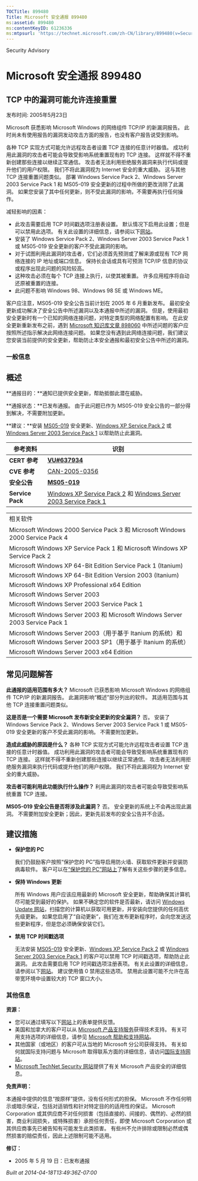 ```yaml
---
TOCTitle: 899480
Title: Microsoft 安全通报 899480
ms:assetid: 899480
ms:contentKeyID: 61236336
ms:mtpsurl: 'https://technet.microsoft.com/zh-CN/library/899480(v=Security.10)'
---
```


Security Advisory

Microsoft 安全通报 899480
=========================

TCP 中的漏洞可能允许连接重置
----------------------------

发布时间: 2005年5月23日

Microsoft 获悉影响 Microsoft Windows 的网络组件 TCP/IP 的新漏洞报告。 此时尚未有使用报告的漏洞发动攻击方面的报告，也没有客户报告说受到影响。

各种 TCP 实现方式可能允许远程攻击者设置 TCP 连接的任意计时器值。 成功利用此漏洞的攻击者可能会导致受影响系统重置现有的 TCP 连接。 这样就不得不重新创建那些连接以继续正常通信。 攻击者无法利用拒绝服务漏洞来执行代码或提升他们的用户权限。 我们不将此漏洞视为 Internet 安全的重大威胁。 这与其他 TCP 连接重置问题类似。
部署 Windows Service Pack 2、Windows Server 2003 Service Pack 1 和 MS05-019 安全更新的过程中所做的更改消除了此漏洞。 如果您安装了其中任何更新，则不受此漏洞的影响，不需要再执行任何操作。

减轻影响的因素：

-   此攻击需要启用 TCP 时间戳选项注册表设置。 默认情况下启用此设置；但是可以禁用此选项。 有关此设置的详细信息，请参阅以下[网站](http://www.microsoft.com/resources/documentation/windows/2000/server/reskit/en-us/regentry/58800.asp)。
-   安装了 Windows Service Pack 2、Windows Server 2003 Service Pack 1 或 MS05-019 安全更新的客户不受此漏洞的影响。
-   对于试图利用此漏洞的攻击者，它们必须首先预测或了解来源或现有 TCP 网络连接的 IP 地址或端口信息。 保持长会话或具有可预测 TCP/IP 信息的协议或程序出现此问题的风险较高。
-   这种攻击必须在每个 TCP 连接上执行，以使其被重置。 许多应用程序将自动还原被重置的连接。
-   此问题不影响 Windows 98、Windows 98 SE 或 Windows ME。

客户应注意，MS05-019 安全公告当前计划在 2005 年 6 月重新发布。 最初安全更新成功解决了安全公告中所述漏洞以及本通报中所述的漏洞。 但是，使用最初安全更新时有一个已知的网络连接问题，对特定类型的网络配置有影响。 在此安全更新重新发布之前，遇到 [Microsoft 知识库文章 898060](http://support.microsoft.com/kb/898060/) 中所述问题的客户应按照所述指示解决此网络连接问题。 如果您没有遇到此网络连接问题，我们建议您安装当前提供的安全更新，帮助防止本安全通报和最初安全公告中所述的漏洞。

### 一般信息

概述
----

<span></span>
**通报目的：**通知已提供安全更新，帮助抵御此潜在威胁。

**通报状态：**已发布通报。 由于此问题已作为 MS05-019 安全公告的一部分得到解决，不需要附加更新。

**建议：**安装 [MS05-019](http://go.microsoft.com/fwlink/?linkid=36661) 安全更新、[Windows XP Service Pack 2](http://www.microsoft.com/windowsxp/sp2/default.mspx) 或 [Windows Server 2003 Service Pack 1](http://www.microsoft.com/windowsserver2003/downloads/servicepacks/sp1/default.mspx) 以帮助防止此漏洞。

| 参考资料         | 识别                                                                                                                                                                                                         |
|------------------|--------------------------------------------------------------------------------------------------------------------------------------------------------------------------------------------------------------|
| **CERT 参考**    | [**VU\#637934**](http://www.kb.cert.org/vuls/id/637934)                                                                                                                                                      |
| **CVE 参考**     | [CAN-2005-0356](http://www.cve.mitre.org/cgi-bin/cvename.cgi?name=can-2005-0356)                                                                                                                             |
| **安全公告**     | [**MS05-019**](http://go.microsoft.com/fwlink/?linkid=36661)                                                                                                                                                 |
| **Service Pack** | [Windows XP Service Pack 2](http://www.microsoft.com/windowsxp/sp2/default.mspx) 和 [Windows Server 2003 Service Pack 1](http://www.microsoft.com/windowsserver2003/downloads/servicepacks/sp1/default.mspx) |

|                                                                                                                         |
|-------------------------------------------------------------------------------------------------------------------------|
| 相关软件                                                                                                                |
| Microsoft Windows 2000 Service Pack 3 和 Microsoft Windows 2000 Service Pack 4                                          |
| Microsoft Windows XP Service Pack 1 和 Microsoft Windows XP Service Pack 2                                              |
| Microsoft Windows XP 64-Bit Edition Service Pack 1 (Itanium)                                                            |
| Microsoft Windows XP 64-Bit Edition Version 2003 (Itanium)                                                              |
| Microsoft Windows XP Professional x64 Edition                                                                           |
| Microsoft Windows Server 2003                                                                                           |
| Microsoft Windows Server 2003 Service Pack 1                                                                            |
| Microsoft Windows Server 2003 和 Microsoft Windows Server 2003 Service Pack 1                                           |
| Microsoft Windows Server 2003（用于基于 Itanium 的系统）和 Microsoft Windows Server 2003 SP1（用于基于 Itanium 的系统） |
| Microsoft Windows Server 2003 x64 Edition                                                                               |

常见问题解答
------------

<span></span>
**此通报的适用范围有多大？**
Microsoft 已获悉影响 Microsoft Windows 的网络组件 TCP/IP 的新漏洞报告。 此漏洞影响“概述”部分列出的软件。 其适用范围与其他 TCP 连接重置问题类似。

**这是否是一个需要 Microsoft 发布新安全更新的安全漏洞？**
否。 安装了 Windows Service Pack 2、Windows Server 2003 Service Pack 1 或 MS05-019 安全更新的客户不受此漏洞的影响。 不需要附加更新。

**造成此威胁的原因是什么？**
各种 TCP 实现方式可能允许远程攻击者设置 TCP 连接的任意计时器值。 成功利用此漏洞的攻击者可能会导致受影响系统重置现有的 TCP 连接。 这样就不得不重新创建那些连接以继续正常通信。 攻击者无法利用拒绝服务漏洞来执行代码或提升他们的用户权限。 我们不将此漏洞视为 Internet 安全的重大威胁。

**攻击者可能利用此功能执行什么操作？**
利用此漏洞的攻击者可能会导致受影响系统重置 TCP 连接。

**MS05-019 安全公告是否将涉及此漏洞？**
否。 安全更新的系统上不会再出现此漏洞。 不需要附加安全更新；因此，更新先前发布的安全公告并不合适。

建议措施
--------

<span></span>
-   **保护您的 PC**

    我们仍鼓励客户按照“保护您的 PC”指导启用防火墙、获取软件更新并安装防病毒软件。 客户可以在[“保护您的 PC”网站上](http://www.microsoft.com/protect)了解有关这些步骤的更多信息。

-   **保持 Windows 更新**

    所有 Windows 用户应该应用最新的 Microsoft 安全更新，帮助确保其计算机尽可能受到最好的保护。 如果不确定您的软件是否最新，请访问 [Windows Update 网站](http://windowsupdate.microsoft.com/)，扫描您的计算机以获取可用更新，并安装向您提供的任何高优先级更新。 如果您启用了“自动更新”，我们在发布更新程序时，会向您发送这些更新程序，但是您必须确保安装它们。

-   **禁用 TCP 时间戳选项**

    无法安装 [MS05-019](http://go.microsoft.com/fwlink/?linkid=36661) 安全更新、[Windows XP Service Pack 2](http://www.microsoft.com/windowsxp/sp2/default.mspx) 或 [Windows Server 2003 Service Pack 1](http://www.microsoft.com/windowsserver2003/downloads/servicepacks/sp1/default.mspx) 的客户可以禁用 TCP 时间戳选项，帮助防止此漏洞。 此攻击需要启用 TCP 时间戳选项注册表项。 有关此设置的详细信息，请参阅以下[网站](http://www.microsoft.com/resources/documentation/windows/2000/server/reskit/en-us/regentry/58800.asp)。 建议使用值 0 禁用这些选项。 禁用此设置可能不允许在高带宽环境中设置较大的 TCP 窗口大小。

### 其他信息

**资源：**

-   您可以通过填写以下[网站](https://support.microsoft.com/common/survey.aspx?scid=sw;en;1257&amp;showpage=1&amp;ws=technet&amp;sd=tech)上的表单提供反馈。
-   美国和加拿大的客户可以从 [Microsoft 产品支持服务](http://go.microsoft.com/fwlink/?linkid=21131)获得技术支持。 有关可用支持选项的详细信息，请参见 [Microsoft 帮助和支持网站](http://support.microsoft.com/default.aspx?ln=zh-cn)。
-   其他国家（或地区）的客户可从当地的 Microsoft 分公司获得支持。 有关如何就国际支持问题与 Microsoft 取得联系方面的详细信息，请访问[国际支持网站](http://go.microsoft.com/fwlink/?linkid=21155)。
-   [Microsoft TechNet Security 网站](http://go.microsoft.com/fwlink/?linkid=21132)提供了有关 Microsoft 产品安全的详细信息。

**免责声明：**

本通报中提供的信息“按原样”提供，没有任何形式的担保。 Microsoft 不作任何明示或暗示保证，包括对适销性和针对特定目的的适用性的保证。 Microsoft Corporation 或其供应商不对任何损害（包括直接的、间接的、偶然的、必然的损害，商业利润损失，或特殊损害）承担任何责任，即使 Microsoft Corporation 或其供应商事先已被告知有可能发生此类损害。 有些州不允许排除或限制必然或偶然损害的赔偿责任，因此上述限制可能不适用。

**修订：**

-   2005 年 5 月 19 日：已发布通报

*Built at 2014-04-18T13:49:36Z-07:00*
